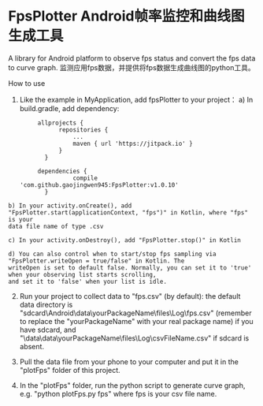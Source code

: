 # FpsPlotter Android帧率监控和曲线图生成工具
A library for Android platform to observe fps status and convert the fps data to curve graph.
监测应用fps数据，并提供将fps数据生成曲线图的python工具。

How to use
  1. Like the example in MyApplication, add fpsPlotter to your project：
    a) In build.gradle, add dependency:
        
              allprojects {
            		repositories {
            			...
            			maven { url 'https://jitpack.io' }
            		}
            	}
            	
              dependencies {
            	        compile 'com.github.gaojingwen945:FpsPlotter:v1.0.10'
            	}

    b) In your activity.onCreate(), add "FpsPlotter.start(applicationContext, "fps")" in Kotlin, where "fps" is your
    data file name of type .csv

    c) In your activity.onDestroy(), add "FpsPlotter.stop()" in Kotlin

    d) You can also control when to start/stop fps sampling via "FpsPlotter.writeOpen = true/false" in Kotlin. The
    writeOpen is set to default false. Normally, you can set it to 'true' when your observing list starts scrolling,
    and set it to 'false' when your list is idle.

  2. Run your project to collect data to "fps.csv" (by default):
    the default data directory is "sdcard\Android\data\yourPackageName\files\Log\fps.csv" (remember to replace the "yourPackageName" with your real package name) if you have sdcard,
    and "\data\data\yourPackageName\files\Log\csvFileName.csv" if sdcard is absent.

  3. Pull the data file from your phone to your computer and put it in the "plotFps" folder of this project.

  4. In the "plotFps" folder, run the python script to generate curve graph, e.g. "python plotFps.py fps" where fps is your csv file name.
 
 
